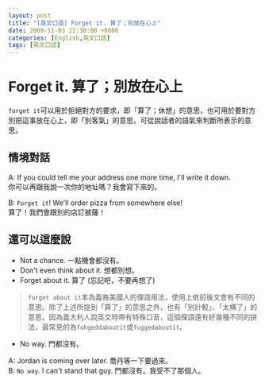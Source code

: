 ```yaml
---
layout: post
title: "[英文口語] Forget it. 算了；別放在心上"
date: 2009-11-03 22:30:00 +0800
categories: [English,英文口語]
tags: [英文口語]
---
```


# Forget it. 算了；別放在心上

`forget it`可以用於拒絕對方的要求，即「算了；休想」的意思，也可用於要對方別把這事放在心上，即「別客氣」的意思。可從說話者的語氣來判斷所表示的意思。     

## 情境對話

A: If you could tell me your address one more time, I'll write it down.     
你可以再跟我說一次你的地址嗎？我會寫下來的。        

B: `Forget it`! We'll order pizza from somewhere else!        
算了！我們會跟別的店訂披薩！        

## 還可以這麼說

- Not a chance. 一點機會都沒有。
- Don't even think about it. 想都別想。
- Forget about it. 算了 (忘記吧，不要再想了)

> `forget about it`本為義裔美國人的俚語用法，使用上依前後文會有不同的意思。除了上述所提到「算了」的意思之外，也有「別計較」、「太構了」的意思。因為義大利人說英文時帶有特殊口音，這個俚語還有好幾種不同的拼法，最常見的為`fuhgeddaboutit`或`fuggedaboutit`。

- No way. 門都沒有。

A: Jordan is coming over later. 喬丹等一下要過來。      
B: `No way`. I can't stand that guy. 門都沒有。我受不了那個人。